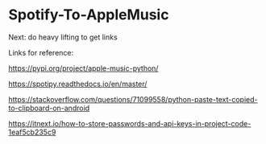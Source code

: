 # Spotify-To-AppleMusic

Next: do heavy lifting to get links

Links for reference:

https://pypi.org/project/apple-music-python/

https://spotipy.readthedocs.io/en/master/

https://stackoverflow.com/questions/71099558/python-paste-text-copied-to-clipboard-on-android

https://itnext.io/how-to-store-passwords-and-api-keys-in-project-code-1eaf5cb235c9
